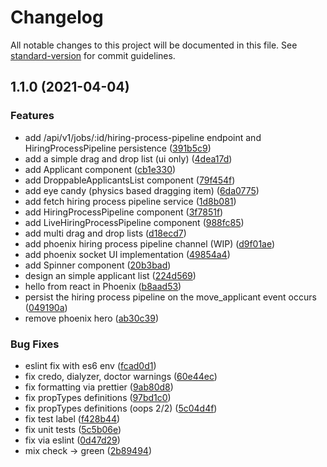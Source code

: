# Changelog

All notable changes to this project will be documented in this file. See [standard-version](https://github.com/conventional-changelog/standard-version) for commit guidelines.

## 1.1.0 (2021-04-04)


### Features

* add /api/v1/jobs/:id/hiring-process-pipeline endpoint and HiringProcessPipeline persistence ([391b5c9](https://github.com/hugdubois/wk_job/commit/391b5c962f90f2a0ccabaf88463db578e87a0a20))
* add a simple drag and drop list (ui only) ([4dea17d](https://github.com/hugdubois/wk_job/commit/4dea17dbdde81af581f87bd6dfc4c1ea682d1265))
* add Applicant component ([cb1e330](https://github.com/hugdubois/wk_job/commit/cb1e3308d9196c0f8d28dc6720ef2465daae5218))
* add DroppableApplicantsList component ([79f454f](https://github.com/hugdubois/wk_job/commit/79f454f33022d910eb6734f87645426f7a67e37a))
* add eye candy (physics based dragging item) ([6da0775](https://github.com/hugdubois/wk_job/commit/6da077598cbb520afa530fa163cfd5e3652fe8b8))
* add fetch hiring process pipeline service ([1d8b081](https://github.com/hugdubois/wk_job/commit/1d8b081c8a105e9018fb0653621a89ff61df6054))
* add HiringProcessPipeline component ([3f7851f](https://github.com/hugdubois/wk_job/commit/3f7851f0f516c7df714dad60827fd58a734d3dfa))
* add LiveHiringProcessPipeline component ([988fc85](https://github.com/hugdubois/wk_job/commit/988fc85bde374291c7ac5c025ee92f8dbd1b9067))
* add multi drag and drop lists ([d18ecd7](https://github.com/hugdubois/wk_job/commit/d18ecd79ab0d4290aff458451080c297e892d187))
* add phoenix hiring process pipeline channel (WIP) ([d9f01ae](https://github.com/hugdubois/wk_job/commit/d9f01aedfb0ff5bc6e8a43278994c248abdb3173))
* add phoenix socket UI implementation ([49854a4](https://github.com/hugdubois/wk_job/commit/49854a4c676a69e31214c8b28070e93ab99e983b))
* add Spinner component ([20b3bad](https://github.com/hugdubois/wk_job/commit/20b3bad0d58acbe29ea1df466c140a79b7206071))
* design an simple applicant list ([224d569](https://github.com/hugdubois/wk_job/commit/224d5698d4b2a2c874177aa9631077353938d29e))
* hello from react in Phoenix ([b8aad53](https://github.com/hugdubois/wk_job/commit/b8aad53cdb1b0e14b14700471bc412754ef102cd))
* persist the hiring process pipeline on the move_applicant event occurs ([049190a](https://github.com/hugdubois/wk_job/commit/049190a5926ee2f1ac27f7c1bbe50ceaeb17a84d))
* remove phoenix hero ([ab30c39](https://github.com/hugdubois/wk_job/commit/ab30c3911a3f283ee0dca78e1cf1d7796a9ec08a))


### Bug Fixes

* eslint fix with es6 env ([fcad0d1](https://github.com/hugdubois/wk_job/commit/fcad0d132948a143baf5ea52cd81de7d56301241))
* fix credo, dialyzer, doctor warnings ([60e44ec](https://github.com/hugdubois/wk_job/commit/60e44ec0eadb81e247220b07438db95d47c74bce))
* fix formatting via prettier ([9ab80d8](https://github.com/hugdubois/wk_job/commit/9ab80d8723fe293489ee6d3eaca158ff355ffe41))
* fix propTypes definitions ([97bd1c0](https://github.com/hugdubois/wk_job/commit/97bd1c0a079a5374cb1ffa2400e513e778e95f1c))
* fix propTypes definitions (oops 2/2) ([5c04d4f](https://github.com/hugdubois/wk_job/commit/5c04d4f8f8facaa085a40d6dc09428fbf328ae59))
* fix test label ([f428b44](https://github.com/hugdubois/wk_job/commit/f428b449f59e23d5df7abc8325a92cd56bc16780))
* fix unit tests ([5c5b06e](https://github.com/hugdubois/wk_job/commit/5c5b06ee373f6052d8344fc7f7488905f2857f29))
* fix via eslint ([0d47d29](https://github.com/hugdubois/wk_job/commit/0d47d29afc7668dc870dafb3a7f54e34545d2db0))
* mix check -> green ([2b89494](https://github.com/hugdubois/wk_job/commit/2b8949457bd88160b6d7ebf1011a1345889318fd))
